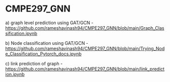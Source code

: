 # CMPE297_GNN

a) graph level prediction using GAT/GCN
        -  https://github.com/rameshavinash94/CMPE297_GNN/blob/main/Graph_Classification.ipynb
        
b) Node classification using GAT/GCN
        -  https://github.com/rameshavinash94/CMPE297_GNN/blob/main/Trying_Node_Classification_Pytorch_docs.ipynb
        
c) link  prediction of graph
       - https://github.com/rameshavinash94/CMPE297_GNN/blob/main/link_prediction.ipynb
